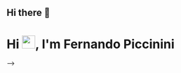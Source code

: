 ## Hi there 👋
<h1 align="left">Hi <img src="https://raw.githubusercontent.com/kaueMarques/kaueMarques/master/hi.gif" height="30px">, I'm Fernando Piccinini</h1>
-->
